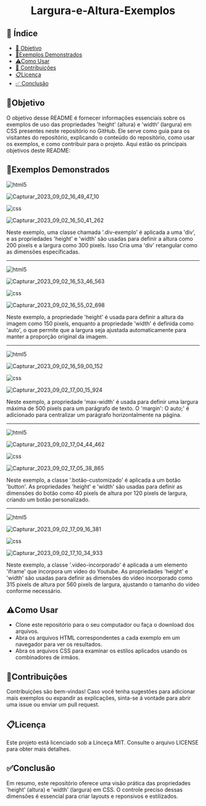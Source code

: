 <h1 align="center"> Largura-e-Altura-Exemplos </h1>

## 🔗 Índice
* [🎯 Objetivo](#-objetivo)
* [📝Exemplos Demonstrados](#-Exemplos-Demonstrados)
* [⚠️Como Usar](#-Como-Usar)
* [📍 Contribuições](#-Contribuições)
* [📋Licença](#-Licença)
* [✅ Conclusão](#-conclusão)







## 🎯Objetivo
O objetivo desse README é fornecer informações essenciais sobre os exemplos de uso das propriedades 'height' (altura) e 'width' (largura) em CSS presentes neste repositório no GitHub. Ele serve como guia para os visitantes do repositório, explicando o conteúdo do repositório, como usar os exemplos, e como contribuir para o projeto. Aqui estão os principais objetivos deste README:









## 📝Exemplos Demonstrados


 <img align="center" alt="html5" src="https://img.shields.io/badge/HTML5-E34F26?style=for-the-badge&logo=html5&logoColor=white" />


![Capturar_2023_09_02_16_49_47_10](https://github.com/andersoncode55/Largura-e-Altura-Exemplos./assets/61977421/2f153378-452e-4780-8b8e-f3e073606fbe)

<img align="center" alt="css" src="https://img.shields.io/badge/CSS3-1572B6?style=for-the-badge&logo=css3&logoColor=white" />


![Capturar_2023_09_02_16_50_41_262](https://github.com/andersoncode55/Largura-e-Altura-Exemplos./assets/61977421/35af7e7e-587e-4d1c-b4de-f9cad733b9e0)

Neste exemplo, uma classe  chamada '.div-exemplo' é aplicada a uma 'div', e as propriedades 'height' e 'width' são usadas para definir a altura como 200 pixels e a largura como 300 pixels. Isso Cria uma 'div' retangular como as dimensões especificadas.
<hr>



 <img align="center" alt="html5" src="https://img.shields.io/badge/HTML5-E34F26?style=for-the-badge&logo=html5&logoColor=white" />

![Capturar_2023_09_02_16_53_46_563](https://github.com/andersoncode55/Largura-e-Altura-Exemplos./assets/61977421/3febf516-2b07-411b-bb33-a5da8d2c9fec)






<img align="center" alt="css" src="https://img.shields.io/badge/CSS3-1572B6?style=for-the-badge&logo=css3&logoColor=white" />



![Capturar_2023_09_02_16_55_02_698](https://github.com/andersoncode55/Largura-e-Altura-Exemplos./assets/61977421/71379004-4ca2-4a7c-a91b-666602d437dd)

Neste exemplo, a propriedade 'height' é usada para definir a altura da imagem como 150 pixels, enquanto a propriedade 'width' é definida como 'auto', o que permite que a largura seja ajustada automaticamente para manter a proporção original da imagem.
<hr>


 <img align="center" alt="html5" src="https://img.shields.io/badge/HTML5-E34F26?style=for-the-badge&logo=html5&logoColor=white" />

![Capturar_2023_09_02_16_59_00_152](https://github.com/andersoncode55/Largura-e-Altura-Exemplos./assets/61977421/c1d25bda-f335-4ba6-909e-b3226438ec75)


<img align="center" alt="css" src="https://img.shields.io/badge/CSS3-1572B6?style=for-the-badge&logo=css3&logoColor=white" />

![Capturar_2023_09_02_17_00_15_924](https://github.com/andersoncode55/Largura-e-Altura-Exemplos./assets/61977421/91ea856c-c0de-4a55-9dca-9b4963f1546c)

Neste exemplo, a propriedade 'max-width' é usada para definir uma largura máxima de 500 pixels para um parágrafo de texto. O 'margin': O auto;' é adicionado para centralizar um parágrafo horizontalmente na página.
<hr>




 <img align="center" alt="html5" src="https://img.shields.io/badge/HTML5-E34F26?style=for-the-badge&logo=html5&logoColor=white" />


![Capturar_2023_09_02_17_04_44_462](https://github.com/andersoncode55/Largura-e-Altura-Exemplos./assets/61977421/91fd558b-6b0d-42cb-9f41-08c581d3bb75)


<img align="center" alt="css" src="https://img.shields.io/badge/CSS3-1572B6?style=for-the-badge&logo=css3&logoColor=white" />



![Capturar_2023_09_02_17_05_38_865](https://github.com/andersoncode55/Largura-e-Altura-Exemplos./assets/61977421/e274983a-965b-4b28-a9ab-57152da6c244)


Neste exemplo, a classe '.botão-customizado' é aplicada a um botão 'button'. As propriedades 'height' e 'width' são usadas para definir as dimensões do botão como 40 pixels de altura por 120 pixels de largura, criando um botão personalizado.

<hr>


 <img align="center" alt="html5" src="https://img.shields.io/badge/HTML5-E34F26?style=for-the-badge&logo=html5&logoColor=white" />

![Capturar_2023_09_02_17_09_16_381](https://github.com/andersoncode55/Largura-e-Altura-Exemplos./assets/61977421/29d80e59-4053-4ed4-b825-42105157672a)

<img align="center" alt="css" src="https://img.shields.io/badge/CSS3-1572B6?style=for-the-badge&logo=css3&logoColor=white" />



![Capturar_2023_09_02_17_10_34_933](https://github.com/andersoncode55/Largura-e-Altura-Exemplos./assets/61977421/4d2c3644-1f5e-4ca1-a627-3c11834862fd)

Neste exemplo, a classe '.video-incorporado' é aplicada a um elemento 'iframe' que incorpora um vídeo do Youtube. As propriedades 'height' e 'width' são usadas para definir as dimensões do vídeo incorporado como 315 pixels de altura por 560 pixels de largura, ajustando o tamanho do vídeo conforme necessário.




## ⚠️Como Usar
<ul>
  <li>Clone este repositório para o seu computador ou faça o download dos arquivos.</li>
  <li>Abra os arquivos HTML correspondentes a cada exemplo em um navegador para ver os resultados.</li>
  <li>Abra os arquivos CSS para examinar os estilos aplicados usando os combinadores de irmãos.</li>
</ul>



## 📍Contribuições
Contribuições são bem-vindas! Caso você tenha sugestões para adicionar mais exemplos ou expandir as explicações, sinta-se á vontade para abrir uma issue ou enviar um pull request.


## 📋Licença
Este projeto está licenciado sob a Linceça MIT. Consulte o arquivo LICENSE para obter mais detalhes.



## ✅Conclusão
Em resumo, este repositório oferece uma visão prática das propriedades 'height' (altura) e 'width' (largura) em CSS. O controle preciso dessas dimensões é essencial  para criar layouts e reponsivos e estilizados.


